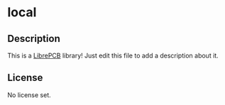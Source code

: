 # local

## Description

This is a [LibrePCB](https://librepcb.org) library!
Just edit this file to add a description about it.

## License

No license set.
